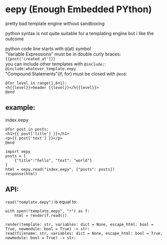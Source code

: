 # eepy (Enough Embedded PYthon)
pretty bad template engine without sandboxing

python syntax is not quite suitable for a templating engine but i like the outcome 

python code line starts with `@`(at) symbol<br>
"Variable Expressions" must be in double curly braces: `{{post['created_at']}}`<br>
you can include other templates with `@include:`: `@include:whatever_template.eepy`<br>
"Compound Statements"(if, for) must be closed with `@end`:
```
@for level in range(1,6+1):
<h{{level}}>header {{level}}</h{{level}}>
@end
```

## example:
index.eepy
```
@for post in posts:
<h1>{{ post['title'] }}</h1>
<p>{{ post['text'] }}</p>
@end
```
```
import eepy
posts = [
    {"title":"hello", "text": "world"}
]
html = eepy.read("index.eepy", {"posts": posts})
response(html)
```
## API:
`read("template.eepy")` is equal to:
```
with open("template.eepy", "r") as f:
    html = render(f.read())
```
```
render(template: str, variables: dict = None, escape_html: bool = True, newmodule: bool = True) -> str:
read(filename: str, variables: dict = None, escape_html: bool = True, newmodule: bool = True) -> str:
```
